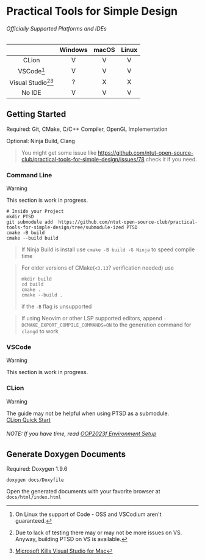 # Practical Tools for Simple Design

###### Officially Supported Platforms and IDEs

|                                | Windows | macOS | Linux |
|:------------------------------:|:-------:|:-----:|:-----:|
|             CLion              |    V    |   V   |   V   |
|        VSCode[^codeoss]        |    V    |   V   |   V   |
| Visual Studio[^novs][^vsmacos] |    ?    |   X   |   X   |
|             No IDE             |    V    |   V   |   V   |

[^vsmacos]: [Microsoft Kills Visual Studio for Mac](https://visualstudiomagazine.com/articles/2023/08/30/vs-for-mac-retirement.aspx)
[^codeoss]: On Linux the support of Code - OSS and VSCodium aren't guaranteed.
[^novs]: Due to lack of testing there may or may not be more issues on VS. Anyway, building PTSD on VS is available.

## Getting Started

Required: Git, CMake, C/C++ Compiler, OpenGL Implementation

Optional: Ninja Build, Clang

> You might get some issue like https://github.com/ntut-open-source-club/practical-tools-for-simple-design/issues/78
> check it if you need.

### Command Line

[//]: # (TODO: No IDE Quick Start)
> [!WARNING]  
> This section is work in progress.

```
# Inside your Project
mkdir PTSD
git submodule add  https://github.com/ntut-open-source-club/practical-tools-for-simple-design/tree/submodule-ized PTSD
cmake -B build
cmake --build build
```

> If Ninja Build is install use `cmake -B build -G Ninja` to speed compile time

> For older versions of CMake(`<3.13`? verification needed) use
> ```
> mkdir build
> cd build
> cmake .
> cmake --build .
> ```
> if the `-B` flag is unsupported

> If using Neovim or other LSP supported editors, append `-DCMAKE_EXPORT_COMPILE_COMMANDS=ON` to the generation command
> for `clangd` to work

### VSCode

[//]: # (TODO: VSCode Quick Start)
> [!WARNING]  
> This section is work in progress.

### CLion

[//]: #
> [!WARNING]  
> The guide may not be helpful when using PTSD as a submodule.  
> [CLion Quick Start](.github/docs/CLionQuickStart/CLionQuickStart.md)


###### NOTE: If you have time, read [OOP2023f Environment Setup](https://hackmd.io/@OOP2023f/rk2-8cVCh)

## Generate Doxygen Documents

Required: Doxygen 1.9.6

```
doxygen docs/Doxyfile
```

Open the generated documents with your favorite browser at `docs/html/index.html`
